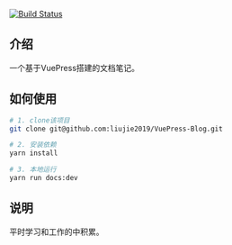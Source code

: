 [![Build Status](https://travis-ci.org/liujie2019/VuePress-Blog.svg?branch=master)](https://travis-ci.org/liujie2019/VuePress-Blog)

## 介绍
一个基于VuePress搭建的文档笔记。

## 如何使用
```bash
# 1. clone该项目
git clone git@github.com:liujie2019/VuePress-Blog.git

# 2. 安装依赖
yarn install

# 3. 本地运行
yarn run docs:dev
```
## 说明
平时学习和工作的中积累。
